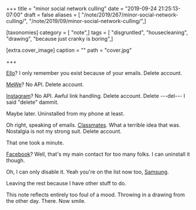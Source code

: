 +++
title = "minor social network culling"
date = "2019-09-24 21:25:13-07:00"
draft = false
aliases = [ "/note/2019/267/minor-social-network-culling/", "/note/2019/09/minor-social-network-culling/",]

[taxonomies]
category = [ "note",]
tags = [ "disgruntled", "housecleaning", "drawing", "because just cranky is boring",]

[extra.cover_image]
caption = ""
path = "cover.jpg"

+++

[Ello]: https://ello.co
[MeWe]: https://mewe.com
[Classmates]: https://classmates.com
[Instagram]: https://instagram.com
[Facebook]: https://facebook.com
[Samsung]: https://samsung.com

[Ello][]? I only remember you exist because of your emails. Delete account.

[MeWe][]? No API. Delete account.

[Instagram][]? No API. Awful link handling. Delete account. Delete ---del--- I said "delete" dammit.

Maybe later. Uninstalled from my phone at least.

Oh right, speaking of emails. [Classmates][]. What a terrible idea that was. Nostalgia is not my strong suit.
Delete account.

That one took a minute.

[Facebook][]? Well, that's my main contact for too many folks. I can uninstall it though.

Oh, I can only disable it. Yeah you're on the list now too, [Samsung][].

Leaving the rest because I have other stuff to do.

This note reflects entirely too foul of a mood. Throwing in a drawing from the other day. There. Now smile.